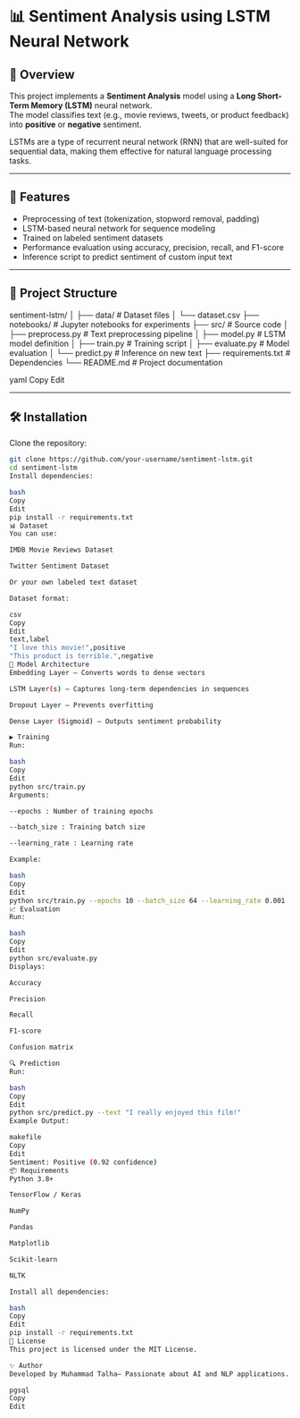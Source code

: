 # 📊 Sentiment Analysis using LSTM Neural Network

## 📌 Overview
This project implements a **Sentiment Analysis** model using a **Long Short-Term Memory (LSTM)** neural network.  
The model classifies text (e.g., movie reviews, tweets, or product feedback) into **positive** or **negative** sentiment.

LSTMs are a type of recurrent neural network (RNN) that are well-suited for sequential data, making them effective for natural language processing tasks.

---

## 🚀 Features
- Preprocessing of text (tokenization, stopword removal, padding)
- LSTM-based neural network for sequence modeling
- Trained on labeled sentiment datasets
- Performance evaluation using accuracy, precision, recall, and F1-score
- Inference script to predict sentiment of custom input text

---

## 📂 Project Structure
sentiment-lstm/
│
├── data/ # Dataset files
│ └── dataset.csv
├── notebooks/ # Jupyter notebooks for experiments
├── src/ # Source code
│ ├── preprocess.py # Text preprocessing pipeline
│ ├── model.py # LSTM model definition
│ ├── train.py # Training script
│ ├── evaluate.py # Model evaluation
│ └── predict.py # Inference on new text
├── requirements.txt # Dependencies
└── README.md # Project documentation

yaml
Copy
Edit

---

## 🛠 Installation
Clone the repository:
```bash
git clone https://github.com/your-username/sentiment-lstm.git
cd sentiment-lstm
Install dependencies:

bash
Copy
Edit
pip install -r requirements.txt
📊 Dataset
You can use:

IMDB Movie Reviews Dataset

Twitter Sentiment Dataset

Or your own labeled text dataset

Dataset format:

csv
Copy
Edit
text,label
"I love this movie!",positive
"This product is terrible.",negative
🧠 Model Architecture
Embedding Layer – Converts words to dense vectors

LSTM Layer(s) – Captures long-term dependencies in sequences

Dropout Layer – Prevents overfitting

Dense Layer (Sigmoid) – Outputs sentiment probability

▶️ Training
Run:

bash
Copy
Edit
python src/train.py
Arguments:

--epochs : Number of training epochs

--batch_size : Training batch size

--learning_rate : Learning rate

Example:

bash
Copy
Edit
python src/train.py --epochs 10 --batch_size 64 --learning_rate 0.001
📈 Evaluation
Run:

bash
Copy
Edit
python src/evaluate.py
Displays:

Accuracy

Precision

Recall

F1-score

Confusion matrix

🔍 Prediction
Run:

bash
Copy
Edit
python src/predict.py --text "I really enjoyed this film!"
Example Output:

makefile
Copy
Edit
Sentiment: Positive (0.92 confidence)
📦 Requirements
Python 3.8+

TensorFlow / Keras

NumPy

Pandas

Matplotlib

Scikit-learn

NLTK

Install all dependencies:

bash
Copy
Edit
pip install -r requirements.txt
📜 License
This project is licensed under the MIT License.

✨ Author
Developed by Muhammad Talha– Passionate about AI and NLP applications.

pgsql
Copy
Edit
